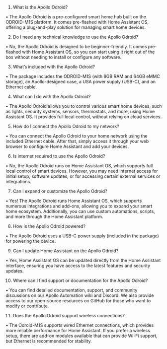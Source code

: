 1. What is the Apollo Odroid?

•	The Apollo Odroid is a pre-configured smart home hub built on the ODROID-M1S platform. It comes pre-flashed with Home Assistant OS, offering a plug-and-play solution for managing smart home devices.

2. Do I need any technical knowledge to use the Apollo Odroid?

•	No, the Apollo Odroid is designed to be beginner-friendly. It comes pre-flashed with Home Assistant OS, so you can start using it right out of the box without needing to install or configure any software.

3. What’s included with the Apollo Odroid?

•	The package includes the ODROID-M1S (with 8GB RAM and 64GB eMMC storage), an Apollo-designed case, a USA power supply (USB-C), and an Ethernet cable.

4. What can I do with the Apollo Odroid?

•	The Apollo Odroid allows you to control various smart home devices, such as lights, security systems, sensors, thermostats, and more, using Home Assistant OS. It provides full local control, without relying on cloud services.

5. How do I connect the Apollo Odroid to my network?

•	You can connect the Apollo Odroid to your home network using the included Ethernet cable. After that, simply access it through your web browser to configure Home Assistant and add your devices.

6. Is internet required to use the Apollo Odroid?

•	No, the Apollo Odroid runs on Home Assistant OS, which supports full local control of smart devices. However, you may need internet access for initial setup, software updates, or for accessing certain external services or integrations.

7. Can I expand or customize the Apollo Odroid?

•	Yes! The Apollo Odroid runs Home Assistant OS, which supports numerous integrations and add-ons, allowing you to expand your smart home ecosystem. Additionally, you can use custom automations, scripts, and more through the Home Assistant platform.

8. How is the Apollo Odroid powered?

•	The Apollo Odroid uses a USB-C power supply (included in the package) for powering the device.

9. Can I update Home Assistant on the Apollo Odroid?

•	Yes, Home Assistant OS can be updated directly from the Home Assistant interface, ensuring you have access to the latest features and security updates.

10. Where can I find support or documentation for the Apollo Odroid?

•	You can find detailed documentation, support, and community discussions on our Apollo Automation wiki and Discord. We also provide access to our open-source resources on GitHub for those who want to modify or contribute.

11. Does the Apollo Odroid support wireless connections?

•	The Odroid-M1S supports wired Ethernet connections, which provides more reliable performance for Home Assistant. If you prefer a wireless setup, there are add-on modules available that can provide Wi-Fi support, but Ethernet is recommended for stability.